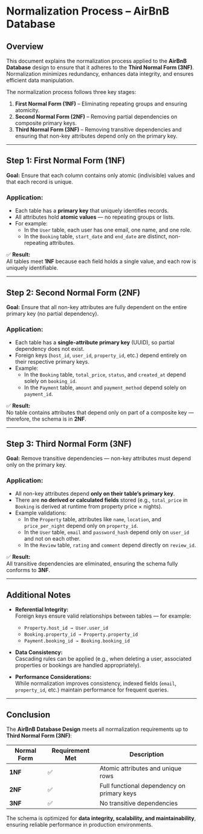 # Normalization Process – AirBnB Database

## Overview

This document explains the normalization process applied to the **AirBnB Database** design to ensure that it adheres to the **Third Normal Form (3NF)**.  
Normalization minimizes redundancy, enhances data integrity, and ensures efficient data manipulation.  

The normalization process follows three key stages:  
1. **First Normal Form (1NF)** – Eliminating repeating groups and ensuring atomicity.  
2. **Second Normal Form (2NF)** – Removing partial dependencies on composite primary keys.  
3. **Third Normal Form (3NF)** – Removing transitive dependencies and ensuring that non-key attributes depend only on the primary key.

---

## Step 1: First Normal Form (1NF)

**Goal:** Ensure that each column contains only atomic (indivisible) values and that each record is unique.

### Application:
- Each table has a **primary key** that uniquely identifies records.
- All attributes hold **atomic values** — no repeating groups or lists.
- For example:
  - In the `User` table, each user has one email, one name, and one role.
  - In the `Booking` table, `start_date` and `end_date` are distinct, non-repeating attributes.

✅ **Result:**  
All tables meet **1NF** because each field holds a single value, and each row is uniquely identifiable.

---

## Step 2: Second Normal Form (2NF)

**Goal:** Ensure that all non-key attributes are fully dependent on the entire primary key (no partial dependency).

### Application:
- Each table has a **single-attribute primary key** (UUID), so partial dependency does not exist.  
- Foreign keys (`host_id`, `user_id`, `property_id`, etc.) depend entirely on their respective primary keys.
- Example:
  - In the `Booking` table, `total_price`, `status`, and `created_at` depend solely on `booking_id`.
  - In the `Payment` table, `amount` and `payment_method` depend solely on `payment_id`.

✅ **Result:**  
No table contains attributes that depend only on part of a composite key — therefore, the schema is in **2NF**.

---

## Step 3: Third Normal Form (3NF)

**Goal:** Remove transitive dependencies — non-key attributes must depend only on the primary key.

### Application:
- All non-key attributes depend **only on their table’s primary key**.
- There are **no derived or calculated fields** stored (e.g., `total_price` in `Booking` is derived at runtime from property price × nights).
- Example validations:
  - In the `Property` table, attributes like `name`, `location`, and `price_per_night` depend only on `property_id`.
  - In the `User` table, `email` and `password_hash` depend only on `user_id` and not on each other.
  - In the `Review` table, `rating` and `comment` depend directly on `review_id`.

✅ **Result:**  
All transitive dependencies are eliminated, ensuring the schema fully conforms to **3NF**.

---

## Additional Notes

- **Referential Integrity:**  
  Foreign keys ensure valid relationships between tables — for example:
  - `Property.host_id → User.user_id`
  - `Booking.property_id → Property.property_id`
  - `Payment.booking_id → Booking.booking_id`

- **Data Consistency:**  
  Cascading rules can be applied (e.g., when deleting a user, associated properties or bookings are handled appropriately).

- **Performance Considerations:**  
  While normalization improves consistency, indexed fields (`email`, `property_id`, etc.) maintain performance for frequent queries.

---

## Conclusion

The **AirBnB Database Design** meets all normalization requirements up to **Third Normal Form (3NF)**:

| Normal Form | Requirement Met | Description |
|--------------|----------------|--------------|
| **1NF** | ✅ | Atomic attributes and unique rows |
| **2NF** | ✅ | Full functional dependency on primary keys |
| **3NF** | ✅ | No transitive dependencies |

The schema is optimized for **data integrity, scalability, and maintainability**, ensuring reliable performance in production environments.